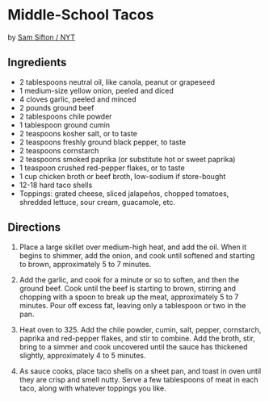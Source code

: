 # Middle-School Tacos
by [Sam Sifton / NYT](https://www.kingarthurbaking.com/recipes/baking-powder-biscuits-recipe)

## Ingredients
* 2 tablespoons neutral oil, like canola, peanut or grapeseed
* 1 medium-size yellow onion, peeled and diced
* 4 cloves garlic, peeled and minced
* 2 pounds ground beef
* 2 tablespoons chile powder
* 1 tablespoon ground cumin
* 2 teaspoons kosher salt, or to taste
* 2 teaspoons freshly ground black pepper, to taste
* 2 teaspoons cornstarch
* 2 teaspoons smoked paprika (or substitute hot or sweet paprika)
* 1 teaspoon crushed red-pepper flakes, or to taste
* 1 cup chicken broth or beef broth, low-sodium if store-bought
* 12-18 hard taco shells
* Toppings: grated cheese, sliced jalapeños, chopped tomatoes, shredded lettuce, sour cream, guacamole, etc.

## Directions
1. Place a large skillet over medium-high heat, and add the oil. When it begins to shimmer, add the onion, and cook until softened and starting to brown, approximately 5 to 7 minutes.

2. Add the garlic, and cook for a minute or so to soften, and then the ground beef. Cook until the beef is starting to brown, stirring and chopping with a spoon to break up the meat, approximately 5 to 7 minutes. Pour off excess fat, leaving only a tablespoon or two in the pan.

3. Heat oven to 325. Add the chile powder, cumin, salt, pepper, cornstarch, paprika and red-pepper flakes, and stir to combine. Add the broth, stir, bring to a simmer and cook uncovered until the sauce has thickened slightly, approximately 4 to 5 minutes.

4. As sauce cooks, place taco shells on a sheet pan, and toast in oven until they are crisp and smell nutty. Serve a few tablespoons of meat in each taco, along with whatever toppings you like.
